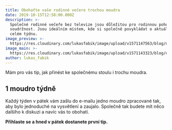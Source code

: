 ```yaml
---
title: Obohaťte vaše rodinné večere trochou moudra
date: 2019-10-15T12:58:00.000Z
description: >-
  Společné rodinné večeře bez televize jsou důležitou pro rodinnou pohodu a
  soudržnost. Jsou ideálním místem, kde si společně povykládat o aktuálním dni i
  celém týdnu.
image_preview: >-
  https://res.cloudinary.com/lukasfabik/image/upload/v1571147563/blog/dinner-thumb.jpg
image_main: >-
  https://res.cloudinary.com/lukasfabik/image/upload/v1571143323/blog/dinner-main.jpg
author: lukas_fabik
---
```

Mám pro vás tip, jak přinést ke společnému stoulu i trochu moudra.



## 1 moudro týdně

Každý týden v pátek vám zašlu do e-mailu jedno moudro zpracované tak, aby bylo jednoduché na vysvětlení a zaujalo. Společně tak budete mít něco dalšího k diskuzi a navíc vás to obohatí.

**Přihlaste se a hned v pátek dostanete první tip.**

<script charset="utf-8" type="text/javascript" src="//js.hsforms.net/forms/shell.js"></script>

<script>
  hbspt.forms.create({
	portalId: "5560121",
	formId: "f8a77c4b-5a03-4bf7-9f4f-04c4b5b8962d"
});
</script>

